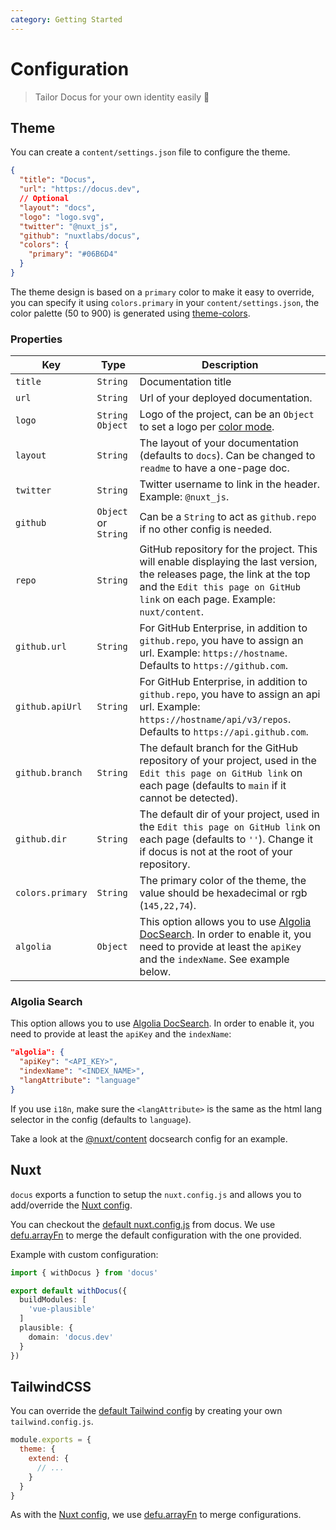 ```yaml
---
category: Getting Started
---
```


# Configuration

> Tailor Docus for your own identity easily 🌈
## Theme

You can create a `content/settings.json` file to configure the theme.

```json [content/settings.json]
{
  "title": "Docus",
  "url": "https://docus.dev",
  // Optional
  "layout": "docs",
  "logo": "logo.svg",
  "twitter": "@nuxt_js",
  "github": "nuxtlabs/docus",
  "colors": {
    "primary": "#06B6D4"
  }
}
```

The theme design is based on a `primary` color to make it easy to override, you can specify it using `colors.primary` in your `content/settings.json`, the color palette (50 to 900) is generated using [theme-colors](https://github.com/nuxt-contrib/theme-colors).

### Properties

| Key | Type | Description |
|---------|------|-------------|
| `title` | `String` | Documentation title |
| `url` | `String` | Url of your deployed documentation. |
| `logo` | `String` `Object` | Logo of the project, can be an `Object` to set a logo per [color mode](https://github.com/nuxt-community/color-mode-module). |
| `layout` | `String` | The layout of your documentation (defaults to `docs`). Can be changed to `readme` to have a one-page doc. |
| `twitter` | `String` | Twitter username to link in the header. Example: `@nuxt_js`. |
| `github` | `Object` or `String` | Can be a `String` to act as `github.repo` if no other config is needed. |
| `repo` | `String` | GitHub repository for the project. This will enable displaying the last version, the releases page, the link at the top and the `Edit this page on GitHub link` on each page. Example: `nuxt/content`. |
| `github.url` | `String` | For GitHub Enterprise, in addition to `github.repo`, you have to assign an url. Example: `https://hostname`. Defaults to `https://github.com`. |
| `github.apiUrl` | `String` | For GitHub Enterprise, in addition to `github.repo`, you have to assign an api url. Example: `https://hostname/api/v3/repos`. Defaults to `https://api.github.com`. |
| `github.branch` | `String` | The default branch for the GitHub repository of your project, used in the `Edit this page on GitHub link` on each page (defaults to `main` if it cannot be detected). |
| `github.dir` | `String` | The default dir of your project, used in the `Edit this page on GitHub link` on each page (defaults to `''`). Change it if docus is not at the root of your repository. |
| `colors.primary` | `String` | The primary color of the theme, the value should be hexadecimal or rgb (`145,22,74`). |
| `algolia` | `Object` | This option allows you to use [Algolia DocSearch](https://docsearch.algolia.com). In order to enable it, you need to provide at least the `apiKey` and the `indexName`. See example below. |

### Algolia Search

This option allows you to use [Algolia DocSearch](https://docsearch.algolia.com). In order to enable it, you need to provide at least the `apiKey` and the `indexName`:

```json [settings.json]
"algolia": {
  "apiKey": "<API_KEY>",
  "indexName": "<INDEX_NAME>",
  "langAttribute": "language"
}
```

If you use `i18n`, make sure the `<langAttribute>` is the same as the html lang selector in the config (defaults to `language`).

Take a look at the [@nuxt/content](https://github.com/algolia/docsearch-configs/blob/master/configs/nuxtjs_content.json) docsearch config for an example.

## Nuxt

`docus` exports a function to setup the `nuxt.config.js` and allows you to add/override the [Nuxt config](https://nuxtjs.org/docs/2.x/configuration-glossary/configuration-build).

You can checkout the [default nuxt.config.js](https://github.com/nuxt/docus/blob/main/theme/nuxt.config.js) from docus. We use [defu.arrayFn](https://github.com/nuxt-contrib/defu#array-function-merger) to merge the default configuration with the one provided.

Example with custom configuration:

```ts [nuxt.config.js]
import { withDocus } from 'docus'

export default withDocus({
  buildModules: [
    'vue-plausible'
  ]
  plausible: {
    domain: 'docus.dev'
  }
})
```

## TailwindCSS

You can override the [default Tailwind config](https://github.com/nuxt/docus/blob/main/theme/tailwind.config.js) by creating your own `tailwind.config.js`.

```js [tailwind.config.js]
module.exports = {
  theme: {
    extend: {
      // ...
    }
  }
}
```

As with the [Nuxt config](#nuxt), we use [defu.arrayFn](https://github.com/nuxt-contrib/defu#array-function-merger) to merge configurations.
